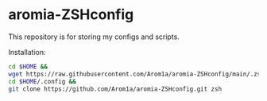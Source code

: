 # aromia-ZSHconfig

This repository is for storing my configs and scripts.

Installation:

```zsh
cd $HOME &&
wget https://raw.githubusercontent.com/Arom1a/aromia-ZSHconfig/main/.zshenv &&
cd $HOME/.config &&
git clone https://github.com/Arom1a/aromia-ZSHconfig.git zsh
```
